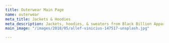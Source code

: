 ```yaml
---
title: Outerwear Main Page
name: outerwear
meta_title: Jackets & Hoodies
meta_description: Jackets, hoodies, & sweaters from Black Billion Apparel
main_image: "/images/2018/05/allef-vinicius-147517-unsplash.jpg"

---
```

